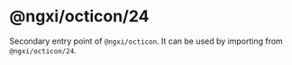 # @ngxi/octicon/24

Secondary entry point of `@ngxi/octicon`. It can be used by importing from `@ngxi/octicon/24`.
